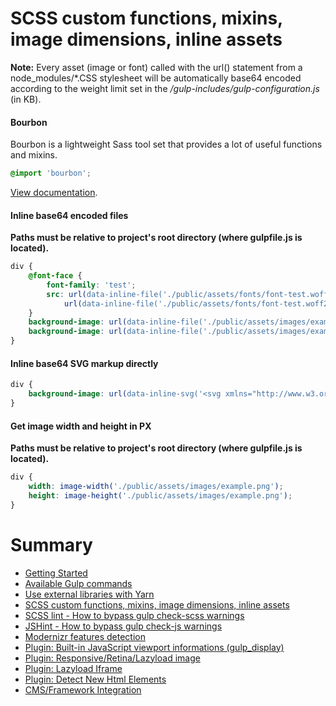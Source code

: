 # SCSS custom functions, mixins, image dimensions, inline assets

**Note:** Every asset (image or font) called with the url() statement from a node_modules/*.CSS stylesheet will be 
automatically base64 encoded according to the weight limit set in the */gulp-includes/gulp-configuration.js* (in KB).

#### Bourbon

Bourbon is a lightweight Sass tool set that provides a lot of useful functions and mixins.

```scss
@import 'bourbon';
```

[View documentation](https://www.bourbon.io/docs/latest/).

#### Inline base64 encoded files

**Paths must be relative to project's root directory (where gulpfile.js is located).**

```scss
div {
    @font-face {
        font-family: 'test';
        src: url(data-inline-file('./public/assets/fonts/font-test.woff')) format('woff'),
            url(data-inline-file('./public/assets/fonts/font-test.woff2')) format('woff2');
    }
    background-image: url(data-inline-file('./public/assets/images/example.svg'));
    background-image: url(data-inline-file('./public/assets/images/example.png'));
}
```

#### Inline base64 SVG markup directly

```scss
div {
    background-image: url(data-inline-svg('<svg xmlns="http://www.w3.org/2000/svg" xml:space="preserve" xmlns:xlink="http://www.w3.org/1999/xlink" x="0px" y="0px" viewBox="0 0 1920 61.1" style="enable-background:new 0 0 1920 61.1;" preserveAspectRatio="none"><path d="M-29.5 55.8c325 0 630.1-55.8 989-55.8 410.3 0 656.6 55.6 1007.7 55.6v5.5H-29.5v-5.3z" fill="#fff"/></svg>'));
}
```

#### Get image width and height in PX

**Paths must be relative to project's root directory (where gulpfile.js is located).**

```scss
div {
    width: image-width('./public/assets/images/example.png');
    height: image-height('./public/assets/images/example.png');
}
```

# Summary

- [Getting Started](./readme.md)
- [Available Gulp commands](./gulp-commands.md)
- [Use external libraries with Yarn](./external-libraries.md)
- [SCSS custom functions, mixins, image dimensions, inline assets](./scss-functions.md)
- [SCSS lint - How to bypass gulp check-scss warnings](./scss-lint.md)
- [JSHint - How to bypass gulp check-js warnings](./jshint.md)
- [Modernizr features detection](./modernizr.md)
- [Plugin: Built-in JavaScript viewport informations (gulp_display)](./viewport-framework.md)
- [Plugin: Responsive/Retina/Lazyload image](./responsive-image-plugin.md)
- [Plugin: Lazyload Iframe](./lazyload-iframe.md)
- [Plugin: Detect New Html Elements](./detect-new-html-elements.md)
- [CMS/Framework Integration](./cms-framework.md)